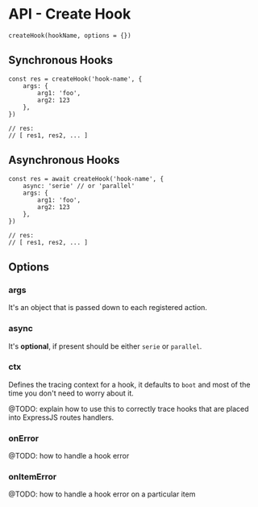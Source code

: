 # API - Create Hook

    createHook(hookName, options = {})

## Synchronous Hooks

    const res = createHook('hook-name', {
        args: {
            arg1: 'foo',
            arg2: 123
        },
    })

    // res:
    // [ res1, res2, ... ]



## Asynchronous Hooks

    const res = await createHook('hook-name', {
        async: 'serie' // or 'parallel'
        args: {
            arg1: 'foo',
            arg2: 123
        },
    })

    // res:
    // [ res1, res2, ... ]

## Options

### args

It's an object that is passed down to each registered action.

### async

It's **optional**, if present should be either `serie` or `parallel`.

### ctx

Defines the tracing context for a hook, it defaults to `boot` and most of the
time you don't need to worry about it.

@TODO: explain how to use this to correctly trace hooks that are placed into
ExpressJS routes handlers.

### onError

@TODO: how to handle a hook error

### onItemError

@TODO: how to handle a hook error on a particular item


